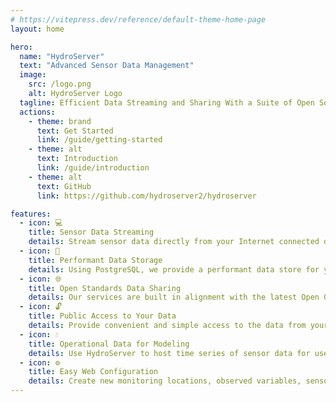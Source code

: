 ```yaml
---
# https://vitepress.dev/reference/default-theme-home-page
layout: home

hero:
  name: "HydroServer"
  text: "Advanced Sensor Data Management"
  image:
    src: /logo.png
    alt: HydroServer Logo
  tagline: Efficient Data Streaming and Sharing With a Suite of Open Source Tools
  actions:
    - theme: brand
      text: Get Started
      link: /guide/getting-started
    - theme: alt
      text: Introduction
      link: /guide/introduction
    - theme: alt
      text: GitHub
      link: https://github.com/hydroserver2/hydroserver

features:
  - icon: 💻
    title: Sensor Data Streaming
    details: Stream sensor data directly from your Internet connected datalogger or load data using our Streaming Data Loader software.
  - icon: 💽
    title: Performant Data Storage
    details: Using PostgreSQL, we provide a performant data store for your operational data.
  - icon: 🌐
    title: Open Standards Data Sharing
    details: Our services are built in alignment with the latest Open Geospatial Consortium SensorThings standard.
  - icon: 🔓
    title: Public Access to Your Data
    details: Provide convenient and simple access to the data from your monitoring sites via our web user interface and APIs.
  - icon: 💧
    title: Operational Data for Modeling
    details: Use HydroServer to host time series of sensor data for use as inputs to operational models for  predictions and forecasting.
  - icon: ⚙️
    title: Easy Web Configuration
    details: Create new monitoring locations, observed variables, sensors, and data streams through our web user interface.
---
```


<script setup>
import Contact from '.vitepress/theme/components/Contact.vue'
import Funding from '.vitepress/theme/components/Funding.vue'
</script>

<Contact/>
<Funding/>
